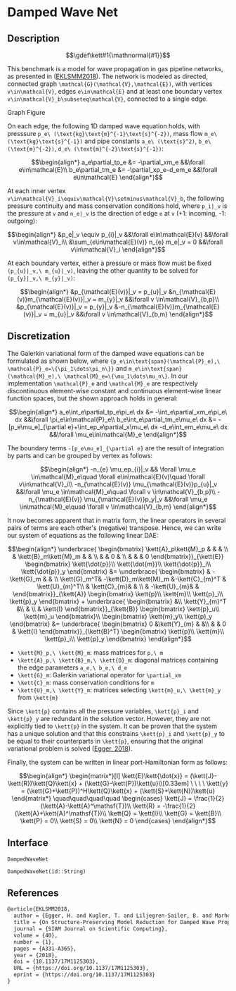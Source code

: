 # Damped Wave Net

## Description

```math
\gdef\kett#1{\mathnormal{#1}}
```

This benchmark is a model for wave propagation in gas pipeline networks, as presented in ([EKLSMM2018](#References)). The network is modeled as directed, connected graph ``\mathcal{G}(\mathcal{V},\mathcal{E})``, with vertices ``v\in\mathcal{V}``, edges ``e\in\mathcal{E}`` and at least one boundary vertex ``v\in\mathcal{V}_b\subseteq\mathcal{V}``, connected to a single edge.

Graph Figure

On each edge, the following 1D damped wave equation holds, with presssure ``p_e\ (\text{kg}\text{m}^{-1}\text{s}^{-2})``, mass flow ``m_e\ (\text{kg}\text{s}^{-1})`` and pipe constants ``a_e\ (\text{s}^2)``, ``b_e\ (\text{m}^{-2})``, ``d_e\ (\text{m}^{-2}\text{s}^{-1})``:
```math
\begin{align*}
	a_e\partial_tp_e &= -\partial_xm_e &&\forall e\in\mathcal{E}\\
	b_e\partial_tm_e &= -\partial_xp_e-d_em_e &&\forall e\in\mathcal{E}
\end{align*}
```
At each inner vertex ``v\in\mathcal{V}_i\equiv\mathcal{V}\setminus\mathcal{V}_b``, the following pressure continuity and mass conservation conditions hold, where ``p_i|_v`` is the pressure at ``v`` and ``n_e|_v`` is the direction of edge ``e`` at ``v`` (+1: incoming, -1: outgoing):
```math
\begin{align*}
	&p_e|_v \equiv p_{i}|_v &&\forall e\in\mathcal{E}(v) &&\forall v\in\mathcal{V}_i\\
	&\sum_{e\in\mathcal{E}(v)} n_{e} m_e|_v = 0 &&\forall v\in\mathcal{V}_i
\end{align*}
```
At each boundary vertex, either a pressure or mass flow must be fixed ``(p_{u}|_v,\ m_{u}|_v)``, leaving the other quantity to be solved for ``(p_{y}|_v,\ m_{y}|_v)``:
```math
\begin{align*}
	&p_{\mathcal{E}(v)}|_v = p_{u}|_v &n_{\mathcal{E}(v)}m_{\mathcal{E}(v)}|_v = m_{y}|_v &&\forall v \in\mathcal{V}_{b,p}\\
	&p_{\mathcal{E}(v)}|_v = p_{y}|_v &-n_{\mathcal{E}(v)}m_{\mathcal{E}(v)}|_v = m_{u}|_v &&\forall v \in\mathcal{V}_{b,m}
\end{align*}
```
## Discretization

The Galerkin variational form of the damped wave equations can be formulated as shown below, where ``{p_e\in\text{span}(\mathcal{P}_e),\ \mathcal{P}_e=\{\pi_1\dots\pi_n\}}`` and ``m_e\in\text{span}(\mathcal{M}_e),\ \mathcal{M}_e=\{\mu_1\dots\mu_n\}``. In our implementation ``\mathcal{P}_e`` and ``\mathcal{M}_e`` are respectively discontinuous element-wise constant and continuous element-wise linear function spaces, but the shown approach holds in general:
```math
\begin{align*}
	a_e\int_e\partial_tp_e\pi_e\ dx &= -\int_e\partial_xm_e\pi_e\ dx &&\forall \pi_e\in\mathcal{P}_e\\
	b_e\int_e\partial_tm_e\mu_e\ dx &= -[p_e\mu_e]_{\partial e}+\int_ep_e\partial_x\mu_e\ dx -d_e\int_em_e\mu_e\ dx &&\forall \mu_e\in\mathcal{M}_e
\end{align*}
```
The boundary terms ``-[p_e\mu_e]_{\partial e}`` are the result of integration by parts and can be grouped by vertex as follows:
```math
\begin{align*}
	-n_{e} \mu_ep_{i}|_v && \forall \mu_e \in\mathcal{M}_e\quad \forall e\in\mathcal{E}(v)\quad \forall v\in\mathcal{V}_i\\
	-n_{\mathcal{E}(v)} \mu_{\mathcal{E}(v)}p_{u}|_v &&\forall \mu_e \in\mathcal{M}_e\quad \forall v \in\mathcal{V}_{b,p}\\
	-n_{\mathcal{E}(v)} \mu_{\mathcal{E}(v)}p_y|_v &&\forall \mu_e \in\mathcal{M}_e\quad \forall v \in\mathcal{V}_{b,m}
\end{align*}
```
It now becomes apparent that in matrix form, the linear operators in several pairs of terms are each other's (negative) transpose. Hence, we can write our system of equations as the following linear DAE:
```math
\begin{align*}
    \underbrace{
    \begin{bmatrix}
        \kett{A}_p\kett{M}_p & & & \\
        & \kett{B}_m\kett{M}_m & & \\
        & & 0 & \\
        & & & 0
    \end{bmatrix}}_{\kett{E}}
    \begin{bmatrix}
        \kett{\dot{p}}\\
        \kett{\dot{m}}\\
        \kett{\dot{p}}_i\\
        \kett{\dot{p}}_y
    \end{bmatrix} &=
    \underbrace{
    \begin{bmatrix}
        & -\kett{G}_m & & \\
        \kett{G}_m^T& -\kett{D}_m\kett{M}_m &-\kett{C}_{m}^T & \kett{U}_{m}^T\\
        & \kett{C}_{m}& & \\
        & -\kett{U}_{m}& &
    \end{bmatrix}}_{\kett{A}}
    \begin{bmatrix}
        \kett{p}\\
        \kett{m}\\
        \kett{p}_i\\
        \kett{p}_y
    \end{bmatrix} +
    \underbrace{
    \begin{bmatrix}
         &\\
        \kett{Y}_{m}^T &\\
        &  \\
        & \kett{I}
    \end{bmatrix}}_{\kett{B}}
    \begin{bmatrix}
        \kett{p}_u\\
        \kett{m}_u
    \end{bmatrix}\\
    \begin{bmatrix}
        \kett{m}_y\\
        \kett{p}_y
    \end{bmatrix} &=
    \underbrace{
    \begin{bmatrix}
        0  &\kett{Y}_{m} & &\\
        & & 0  & \kett{I}
    \end{bmatrix}}_{\kett{B}^T} 
    \begin{bmatrix}
        \kett{p}\\
        \kett{m}\\
        \kett{p}_i\\
        \kett{p}_y
    \end{bmatrix}
\end{align*}
```
- ``\kett{M}_p,\ \kett{M}_m``: mass matrices for ``p,\ m``
- ``\kett{A}_p,\ \kett{B}_m,\ \kett{D}_m``: diagonal matrices containing the edge parameters ``a_e,\ b_e,\ d_e``
- ``\kett{G}_m``: Galerkin variational operator for ``\partial_xm``
- ``\kett{C}_m``: mass conservation conditions for ``m``
- ``\kett{U}_m,\ \kett{Y}_m``: matrices selecting ``\kett{m}_u,\ \kett{m}_y`` from ``\kett{m}``

Since ``\kett{p}`` contains all the pressure variables, ``\kett{p}_i`` and ``\kett{p}_y`` are redundant in the solution vector. However, they are not explicitly tied to ``\kett{p}`` in the system. It can be proven that the system has a unique solution and that this constrains ``\kett{p}_i`` and ``\kett{p}_y`` to be equal to their counterparts in ``\kett{p}``, ensuring that the original variational problem is solved ([Egger, 2018](#References)).

Finally, the system can be written in linear port-Hamiltonian form as follows:
```math
\begin{align*}
    \begin{matrix*}[l]
        \kett{E}\kett{\dot{x}} = (\kett{J}-\kett{R})\kett{Q}\kett{x} + (\kett{G}-\kett{P})\kett{u}\\[0.33em]
        \ \ \ \ \kett{y} = (\kett{G}+\kett{P})^H\kett{Q}\kett{x} + (\kett{S}+\kett{N})\kett{u}
    \end{matrix*} \quad\quad\quad\quad
    \begin{cases}
        \kett{J} = \frac{1}{2}(\kett{A}-\kett{A}^\mathsf{T})\\
        \kett{R} = -\frac{1}{2}(\kett{A}+\kett{A}^\mathsf{T})\\
        \kett{Q} = \kett{I}\\
        \kett{G} = \kett{B}\\
        \kett{P} = 0\\
        \kett{S} = 0\\
        \kett{N} = 0
    \end{cases}
\end{align*}
```

## Interface
```@docs
DampedWaveNet
```
```@docs
DampedWaveNet(id::String)
```

## References
```LaTeX
@article{EKLSMM2018,
  author = {Egger, H. and Kugler, T. and Liljegren-Sailer, B. and Marheineke, N. and Mehrmann, V.},
  title = {On Structure-Preserving Model Reduction for Damped Wave Propagation in Transport Networks},
  journal = {SIAM Journal on Scientific Computing},
  volume = {40},
  number = {1},
  pages = {A331-A365},
  year = {2018},
  doi = {10.1137/17M1125303},
  URL = {https://doi.org/10.1137/17M1125303},
  eprint = {https://doi.org/10.1137/17M1125303}
}
```

